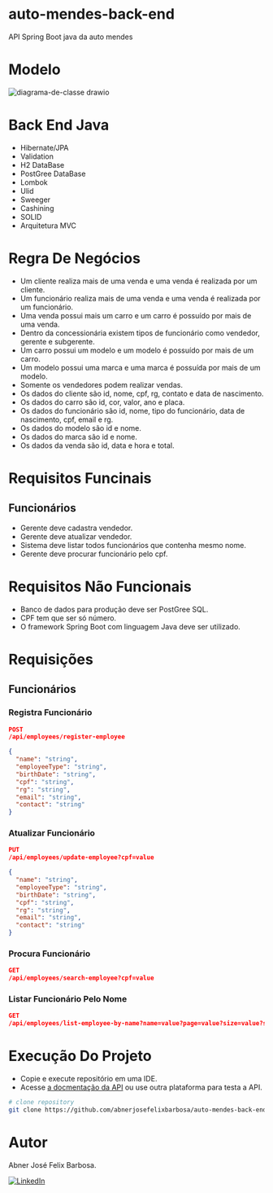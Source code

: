 # auto-mendes-back-end

API Spring Boot java da auto mendes

# Modelo

![diagrama-de-classe drawio](https://github.com/user-attachments/assets/0dd7d2b2-5218-4d50-a57b-b1adf7e75ddc)

# Back End Java

- Hibernate/JPA
- Validation
- H2 DataBase
- PostGree DataBase
- Lombok
- Ulid
- Sweeger
- Cashining
- SOLID
- Arquitetura MVC

# Regra De Negócios

- Um cliente realiza mais de uma venda e uma venda é realizada por um cliente.
- Um funcionário realiza mais de uma venda e uma venda é realizada por um funcionário.
- Uma venda possui mais um carro e um carro é possuído por mais de uma venda.
- Dentro da concessionária existem tipos de funcionário como vendedor, gerente e subgerente.
- Um carro possui um modelo e um modelo é possuído por mais de um carro.
- Um modelo possui uma marca e uma marca é possuída por mais de um modelo.
- Somente os vendedores podem realizar vendas.
- Os dados do cliente são id, nome, cpf, rg, contato e data de nascimento.
- Os dados do carro são id, cor, valor, ano e placa.
- Os dados do funcionário são id, nome, tipo do funcionário, data de nascimento, cpf, email e rg.
- Os dados do modelo são id e nome.
- Os dados do marca são id e nome.
- Os dados da venda são id, data e hora e total.

# Requisitos Funcinais

## Funcionários 

- Gerente deve cadastra vendedor. 
- Gerente deve atualizar vendedor.
- Sistema deve listar todos funcionários que contenha mesmo nome.
- Gerente deve procurar funcionário pelo cpf. 

# Requisitos Não Funcionais

- Banco de dados para produção deve ser PostGree SQL.
- CPF tem que ser só número.
- O framework Spring Boot com linguagem Java deve ser utilizado. 

# Requisições

## Funcionários

### Registra Funcionário

```JSON
POST
/api/employees/register-employee

{
  "name": "string",
  "employeeType": "string",
  "birthDate": "string",
  "cpf": "string",
  "rg": "string",
  "email": "string",
  "contact": "string"
}
```

### Atualizar Funcionário 

```JSON
PUT
/api/employees/update-employee?cpf=value

{
  "name": "string",
  "employeeType": "string",
  "birthDate": "string",
  "cpf": "string",
  "rg": "string",
  "email": "string",
  "contact": "string"
}
```

### Procura Funcionário

```JSON
GET
/api/employees/search-employee?cpf=value
```

### Listar Funcionário Pelo Nome

```JSON
GET
/api/employees/list-employee-by-name?name=value?page=value?size=value?sort=value
```

# Execução Do Projeto

- Copie e execute repositório em uma IDE.
- Acesse [a docmentação da API](http://localhost:8080/swagger-ui/index.html) ou use outra plataforma para testa a API.

```bash
# clone repository
git clone https://github.com/abnerjosefelixbarbosa/auto-mendes-back-end-java.git
```

# Autor

Abner José Felix Barbosa.

[![LinkedIn](https://img.shields.io/badge/LinkedIn-0077B5?style=for-the-badge&logo=linkedin&logoColor=white)](https://www.linkedin.com/in/abner-jose-feliz-barbosa/)


